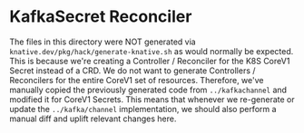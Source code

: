 # KafkaSecret Reconciler

The files in this directory were NOT generated via 
`knative.dev/pkg/hack/generate-knative.sh` as would normally be expected.  This
is because we're creating a Controller / Reconciler for the K8S CoreV1 Secret
instead of a CRD.  We do not want to generate Controllers / Reconcilers for the
entire CoreV1 set of resources.  Therefore, we've manually copied the previously 
generated code from `../kafkachannel` and modified it for CoreV1 Secrets.  This 
means that whenever we re-generate or update the `../kafka/channel` 
implementation, we should also perform a manual diff and uplift relevant changes 
here. 

